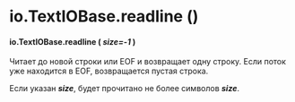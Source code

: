 # io.TextIOBase.readline \(\)

#### io.TextIOBase.readline \( _size=-1_ \)

Читает до новой строки или EOF и возвращает одну строку. Если поток уже находится в EOF, возвращается пустая строка.

Если указан _**size**_, будет прочитано не более символов _**size**_.

